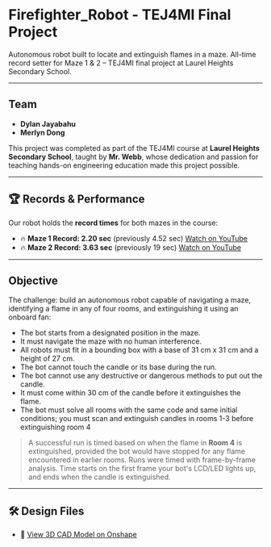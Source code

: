 # Firefighter_Robot - TEJ4MI Final Project
Autonomous robot built to locate and extinguish flames in a maze. All-time record setter for Maze 1 &amp; 2 – TEJ4MI final project at Laurel Heights Secondary School.

---

## Team

- **Dylan Jayabahu**  
- **Merlyn Dong**

This project was completed as part of the TEJ4MI course at **Laurel Heights Secondary School**, taught by **Mr. Webb**, whose dedication and passion for teaching hands-on engineering education made this project possible.

---

## 🏆 Records & Performance

Our robot holds the **record times** for both mazes in the course:

- 🔥 **Maze 1 Record: 2.20 sec** (previously 4.52 sec) [Watch on YouTube](https://www.youtube.com/watch?v=M4keCAInF54)
- 🔥 **Maze 2 Record: 3.63 sec** (previously 19 sec) [Watch on YouTube]([https://youtube.com/YOUR_VIDEO_2_LINK](https://www.youtube.com/watch?v=7t9GoRSy7xQ))

---

## Objective

The challenge: build an autonomous robot capable of navigating a maze, identifying a flame in any of four rooms, and extinguishing it using an onboard fan:

- The bot starts from a designated position in the maze.
- It must navigate the maze with no human interference.
- All robots must fit in a bounding box with a base of 31 cm x 31 cm and a height of 27 cm.
- The bot cannot touch the candle or its base during the run.
- The bot cannot use any destructive or dangerous methods to put out the candle.
- It must come within 30 cm of the candle before it extinguishes the flame.
- The bot must solve all rooms with the same code and same initial conditions; you must scan and extinguish candles in rooms 1-3 before extinguishing room 4

> A successful run is timed based on when the flame in **Room 4** is extinguished, provided the bot would have stopped for any flame encountered in earlier rooms. Runs were timed with frame-by-frame analysis. Time starts on the first frame your bot's LCD/LED lights up, and ends when the candle is extinguished.

---

## 🛠 Design Files

- 🔗 [View 3D CAD Model on Onshape](https://cad.onshape.com/documents/ccdd3e31b0f462692a2f0a77/w/efdcf03ecd18fc1c5cf2cd6e/e/e502c3be77e0614f32e6e58f?renderMode=0&uiState=6854802fdea46470fd020684)
